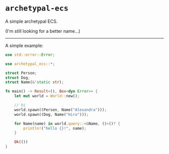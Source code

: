 # `archetypal-ecs`

A simple archetypal ECS.

(I'm still looking for a better name...)

---

A simple example:

```rust
use std::error::Error;

use archetypal_ecs::*;

struct Person;
struct Dog;
struct Name(&'static str);

fn main() -> Result<(), Box<dyn Error>> {
    let mut world = World::new();

    // hi
    world.spawn((Person, Name("Alexandra")));
    world.spawn((Dog, Name("Hiro")));

    for Name(name) in world.query::<&Name, ()>()? {
        println!("hello {}!", name);
    }

    Ok(())
}
```
